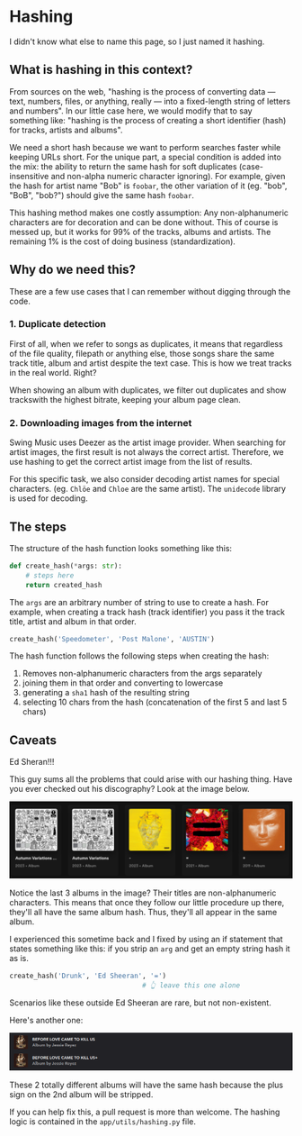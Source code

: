 # Hashing

I didn't know what else to name this page, so I just named it hashing.

## What is hashing in this context?

From sources on the web, "hashing is the process of converting data — text, numbers, files, or anything, really — into a fixed-length string of letters and numbers". In our little case here, we would modify that to say something like: "hashing is the process of creating a short identifier (hash) for tracks, artists and albums".

We need a short hash because we want to perform searches faster while keeping URLs short. For the unique part, a special condition is added into the mix: the ability to return the same hash for soft duplicates (case-insensitive and non-alpha numeric character ignoring). For example, given the hash for artist name "Bob" is `foobar`, the other variation of it (eg. "bob", "BoB", "bob?") should give the same hash `foobar`.

This hashing method makes one costly assumption: Any non-alphanumeric characters are for decoration and can be done without. This of course is messed up, but it works for 99% of the tracks, albums and artists. The remaining 1% is the cost of doing business (standardization).

## Why do we need this?

These are a few use cases that I can remember without digging through the code.

### 1. Duplicate detection

First of all, when we refer to songs as duplicates, it means that regardless of the file quality, filepath or anything else, those songs share the same track title, album and artist despite the text case. This is how we treat tracks in the real world. Right?

When showing an album with duplicates, we filter out duplicates and show trackswith the highest bitrate, keeping your album page clean.

### 2. Downloading images from the internet

Swing Music uses Deezer as the artist image provider. When searching for artist images, the first result is not always the correct artist. Therefore, we use hashing to get the correct artist image from the list of results.

For this specific task, we also consider decoding artist names for special characters. (eg. `Chlöe` and `Chloe` are the same artist). The `unidecode` library is used for decoding.

## The steps

The structure of the hash function looks something like this:

```py
def create_hash(*args: str):
    # steps here
    return created_hash
```

The `args` are an arbitrary number of string to use to create a hash. For example, when creating a track hash (track identifier) you pass it the track title, artist and album in that order.

```py
create_hash('Speedometer', 'Post Malone', 'AUSTIN')
```

The hash function follows the following steps when creating the hash:

1. Removes non-alphanumeric characters from the args separately
2. joining them in that order and converting to lowercase
3. generating a `sha1` hash of the resulting string
4. selecting 10 chars from the hash (concatenation of the first 5 and last 5 chars)

## Caveats

Ed Sheran!!!

This guy sums all the problems that could arise with our hashing thing. Have you ever checked out his discography? Look at the image below.

![Image: Ed Sheran's Fucked Up Discography](../images/docs/edsheran.png)

Notice the last 3 albums in the image? Their titles are non-alphanumeric characters. This means that once they follow our little procedure up there, they'll all have the same album hash. Thus, they'll all appear in the same album.

I experienced this sometime back and I fixed by using an if statement that states something like this: if you strip an `arg` and get an empty string hash it as is.

```py
create_hash('Drunk', 'Ed Sheeran', '=')
                                 # 👆 leave this one alone
```

Scenarios like these outside Ed Sheeran are rare, but not non-existent.

Here's another one:

![Image: Albums by Jessie Reyez](../images/docs/jessiereyez.png)

These 2 totally different albums will have the same hash because the plus sign on the 2nd album will be stripped.

If you can help fix this, a pull request is more than welcome. The hashing logic is contained in the `app/utils/hashing.py` file.